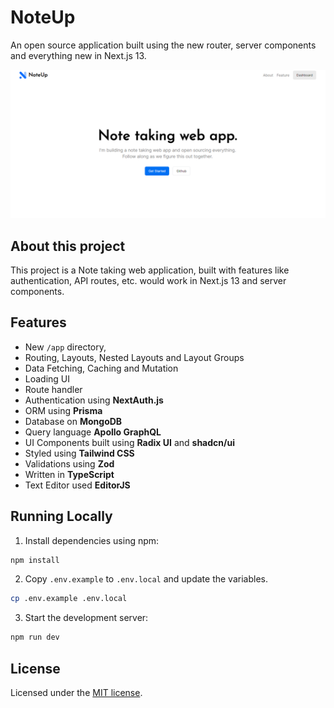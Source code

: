 # NoteUp

An open source application built using the new router, server components and everything new in Next.js 13.

![NoteUp Image](./public/NoteUp.png)

## About this project

This project is a Note taking web application, built with features like authentication, API routes, etc. would work in Next.js 13 and server components.

## Features

- New `/app` directory,
- Routing, Layouts, Nested Layouts and Layout Groups
- Data Fetching, Caching and Mutation
- Loading UI
- Route handler
- Authentication using **NextAuth.js**
- ORM using **Prisma**
- Database on **MongoDB**
- Query language **Apollo GraphQL**
- UI Components built using **Radix UI** and **shadcn/ui**
- Styled using **Tailwind CSS**
- Validations using **Zod**
- Written in **TypeScript**
- Text Editor used **EditorJS**

## Running Locally

1. Install dependencies using npm:

```sh
npm install
```

2. Copy `.env.example` to `.env.local` and update the variables.

```sh
cp .env.example .env.local
```

3. Start the development server:

```sh
npm run dev
```

## License

Licensed under the [MIT license](https://github.com/RajdeepDs/NoteUp/blob/main/LICENSE.md).
